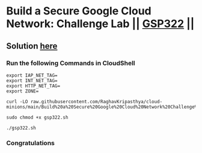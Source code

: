 # Build a Secure Google Cloud Network: Challenge Lab || [GSP322](https://www.cloudskillsboost.google/focuses/12068?parent=catalog) ||

## Solution [here]()

### Run the following Commands in CloudShell
```
export IAP_NET_TAG=
export INT_NET_TAG=
export HTTP_NET_TAG=
export ZONE=
```
```
curl -LO raw.githubusercontent.com/RaghavKripasthya/cloud-minions/main/Build%20a%20Secure%20Google%20Cloud%20Network%20Challenge%20Lab/gsp322.sh

sudo chmod +x gsp322.sh

./gsp322.sh
```

### Congratulations 
